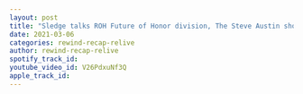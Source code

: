 ```yaml
---
layout: post
title: "Sledge talks ROH Future of Honor division, The Steve Austin show, his debut match and more!"
date: 2021-03-06
categories: rewind-recap-relive
author: rewind-recap-relive
spotify_track_id: 
youtube_video_id: V26PdxuNf3Q
apple_track_id: 
---
```

